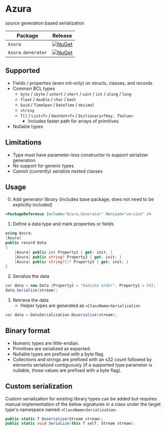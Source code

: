# Azura
 source generation based serialization 

| Package                | Release |
|------------------------|---------|
| `Azura`           | [![NuGet](https://img.shields.io/nuget/v/Azura.svg)](https://www.nuget.org/packages/Azura/)|
| `Azura.Generator` | [![NuGet](https://img.shields.io/nuget/v/Azura.Generator.svg)](https://www.nuget.org/packages/Azura.Generator/) |

## Supported

* Fields / properties (even init-only) on structs, classes, and records
* Common BCL types
  - `byte` / `sbyte` / `ushort` / `short` / `uint` / `int` / `ulong` / `long`
  - `float` / `double` / `char` / `bool`
  - `Guid` / `TimeSpan` / `DateTime` / `decimal`
  - `string`
  - `T[]` / `List<T>` / `HashSet<T>` / `Dictionary<TKey, TValue>`
    - Includes faster path for arrays of primitives
* Nullable types

## Limitations

* Type must have parameter-less constructor to support serializer generation
* No support for generic types
* Cannot (currently) serialize nested classes

## Usage

0. Add generator library (includes base package, does not need to be explicitly included)

```xml
<PackageReference Include="Azura.Generator" Version="version" />
```

1. Define a data type and mark properties or fields

```csharp
using Azura;
[Azura]
public record Data
{
    [Azura] public int Property1 { get; init; }
    [Azura] public string? Property2 { get; init; }
    [Azura] public string?[]? Property3 { get; init; }
}
```

2. Serialize the data

```csharp
var data = new Data {Property2 = "Execute order", Property1 = 66};
data.Serialize(stream);
```

3. Retrieve the data
   - Helper types are generated as `<ClassName>Serialization`

```csharp
var data = DataSerialization.Deserialize(stream);
```

## Binary format

* Numeric types are little-endian.
* Primitives are serialized as expected.
* Nullable types are prefixed with a byte flag.
* Collections and strings are prefixed with an s32 count followed by
  elements serialized contiguously (if a supported type parameter is
  nullable, those values are prefixed with a byte flag).

## Custom serialization

Custom serialization for existing library types can be added but requires
manual implementation of the below signatures in a class under the target
type's namespace named `<ClassName>Serialization`.

```csharp
public static T Deserialize(Stream stream);
public static void Serialize(this T self, Stream stream);
```